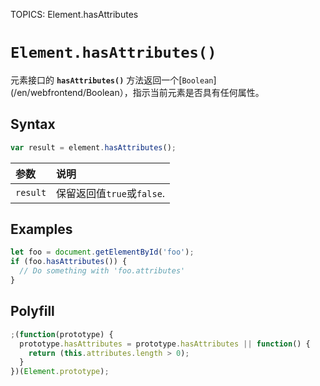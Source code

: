 TOPICS: Element.hasAttributes

# `Element.hasAttributes()`

元素接口的 **`hasAttributes()`** 方法返回一个[`Boolean`](/en/webfrontend/Boolean），指示当前元素是否具有任何属性。

## Syntax

```javascript
var result = element.hasAttributes();
```

| 参数 | 说明 |
| :-- | :-- |
| `result` | 保留返回值`true`或`false`. |

## Examples

```javascript
let foo = document.getElementById('foo');
if (foo.hasAttributes()) {
  // Do something with 'foo.attributes'
}
```

## Polyfill

```javascript
;(function(prototype) {
  prototype.hasAttributes = prototype.hasAttributes || function() {
    return (this.attributes.length > 0);
  }
})(Element.prototype);
```
